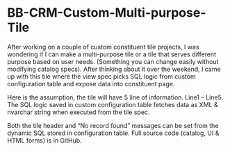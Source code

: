 # BB-CRM-Custom-Multi-purpose-Tile

After working on a couple of custom constituent tile projects, I was wondering if I can make a multi-purpose tile or a tile that serves different purpose based on user needs. (Something you can change easily without modifying catalog specs). After thinking about it over the weekend, I came up with this tile where the view spec picks SQL logic from custom configuration table and expose data into constituent page.

Here is the assumption, the tile will have 5 line of information. Line1 – Line5. The SQL logic saved in custom configuration table fetches data as XML & nvarchar string when executed from the tile spec. 

Both the tile header and “No record found” messages can be set from the dynamic SQL stored in configuration table. Full source code (catalog, UI & HTML forms) is in GitHub. 


